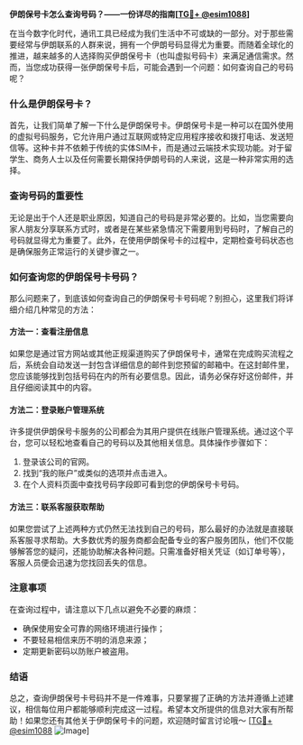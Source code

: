 **伊朗保号卡怎么查询号码？——一份详尽的指南[[TG💪+ @esim1088](https://t.me/s/esim1088)]**

在当今数字化时代，通讯工具已经成为我们生活中不可或缺的一部分。对于那些需要经常与伊朗联系的人群来说，拥有一个伊朗号码显得尤为重要。而随着全球化的推进，越来越多的人选择购买伊朗保号卡（也叫虚拟号码卡）来满足通信需求。然而，当您成功获得一张伊朗保号卡后，可能会遇到一个问题：如何查询自己的号码呢？

### 什么是伊朗保号卡？

首先，让我们简单了解一下什么是伊朗保号卡。伊朗保号卡是一种可以在国外使用的虚拟号码服务，它允许用户通过互联网或特定应用程序接收和拨打电话、发送短信等。这种卡并不依赖于传统的实体SIM卡，而是通过云端技术实现功能。对于留学生、商务人士以及任何需要长期保持伊朗号码的人来说，这是一种非常实用的选择。

### 查询号码的重要性

无论是出于个人还是职业原因，知道自己的号码是非常必要的。比如，当您需要向家人朋友分享联系方式时，或者是在某些紧急情况下需要用到号码时，了解自己的号码就显得尤为重要了。此外，在使用伊朗保号卡的过程中，定期检查号码状态也是确保服务正常运行的关键步骤之一。

### 如何查询您的伊朗保号卡号码？

那么问题来了，到底该如何查询自己的伊朗保号卡号码呢？别担心，这里我们将详细介绍几种常见的方法：

#### 方法一：查看注册信息
如果您是通过官方网站或其他正规渠道购买了伊朗保号卡，通常在完成购买流程之后，系统会自动发送一封包含详细信息的邮件到您预留的邮箱中。在这封邮件里，您应该能够找到包括号码在内的所有必要信息。因此，请务必保存好这份邮件，并且仔细阅读其中的内容。

#### 方法二：登录账户管理系统
许多提供伊朗保号卡服务的公司都会为其用户提供在线账户管理系统。通过这个平台，您可以轻松地查看自己的号码以及其他相关信息。具体操作步骤如下：
1. 登录该公司的官网。
2. 找到“我的账户”或类似的选项并点击进入。
3. 在个人资料页面中查找号码字段即可看到您的伊朗保号卡号码。

#### 方法三：联系客服获取帮助
如果您尝试了上述两种方式仍然无法找到自己的号码，那么最好的办法就是直接联系客服寻求帮助。大多数优秀的服务商都会配备专业的客户服务团队，他们不仅能够解答您的疑问，还能协助解决各种问题。只需准备好相关凭证（如订单号等），客服人员便会迅速为您找回丢失的信息。

### 注意事项

在查询过程中，请注意以下几点以避免不必要的麻烦：
- 确保使用安全可靠的网络环境进行操作；
- 不要轻易相信来历不明的消息来源；
- 定期更新密码以防账户被盗用。

### 结语

总之，查询伊朗保号卡号码并不是一件难事，只要掌握了正确的方法并遵循上述建议，相信每位用户都能够顺利完成这一过程。希望本文所提供的信息对大家有所帮助！如果您还有其他关于伊朗保号卡的问题，欢迎随时留言讨论哦～ [[TG💪+ @esim1088](https://t.me/s/esim1088) ![Image](https://i.postimg.cc/4NQfJmqS/Snipaste-2025-05-13-00-14-12.png)]